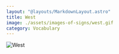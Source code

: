 ```yaml
---
layout: "@layouts/MarkdownLayout.astro"
title: West
image: ./assets/images-of-signs/west.gif
category: Vocabulary
---
```


![West](@signs/west.gif)
